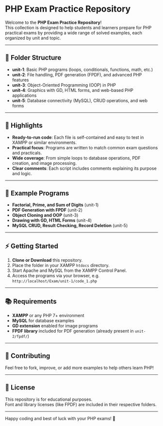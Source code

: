 # PHP Exam Practice Repository

Welcome to the **PHP Exam Practice Repository**!  
This collection is designed to help students and learners prepare for PHP practical exams by providing a wide range of solved examples, each organized by unit and topic.

---

## 📁 Folder Structure

- **unit-1**: Basic PHP programs (loops, conditionals, functions, math, etc.)
- **unit-2**: File handling, PDF generation (FPDF), and advanced PHP features
- **unit-3**: Object-Oriented Programming (OOP) in PHP
- **unit-4**: Graphics with GD, HTML forms, and web-based PHP applications
- **unit-5**: Database connectivity (MySQL), CRUD operations, and web forms

---

## 🚀 Highlights

- **Ready-to-run code**: Each file is self-contained and easy to test in XAMPP or similar environments.
- **Practical focus**: Programs are written to match common exam questions and practicals.
- **Wide coverage**: From simple loops to database operations, PDF creation, and image processing.
- **Clear comments**: Each script includes comments explaining its purpose and logic.

---

## 📝 Example Programs

- **Factorial, Prime, and Sum of Digits** (unit-1)
- **PDF Generation with FPDF** (unit-2)
- **Object Cloning and OOP** (unit-3)
- **Drawing with GD, HTML Forms** (unit-4)
- **MySQL CRUD, Result Checking, Record Deletion** (unit-5)

---

## ⚡ Getting Started

1. **Clone or Download** this repository.
2. Place the folder in your XAMPP `htdocs` directory.
3. Start Apache and MySQL from the XAMPP Control Panel.
4. Access the programs via your browser, e.g.  
   `http://localhost/Exam/unit-1/code_1.php`

---

## 📚 Requirements

- **XAMPP** or any PHP 7+ environment
- **MySQL** for database examples
- **GD extension** enabled for image programs
- **FPDF library** included for PDF generation (already present in `unit-2/fpdf/`)

---

## 🤝 Contributing

Feel free to fork, improve, or add more examples to help others learn PHP!

---

## 📢 License

This repository is for educational purposes.  
Font and library licenses (like FPDF) are included in their respective folders.

---

Happy coding and best of luck with your PHP exams! 🎉
